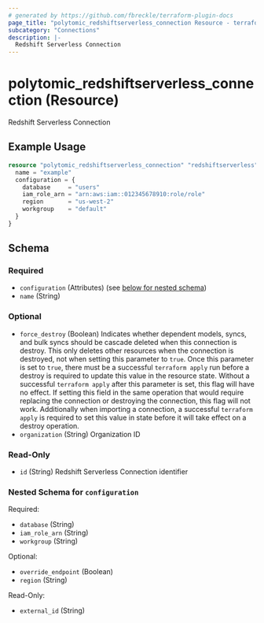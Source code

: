 ```yaml
---
# generated by https://github.com/fbreckle/terraform-plugin-docs
page_title: "polytomic_redshiftserverless_connection Resource - terraform-provider-polytomic"
subcategory: "Connections"
description: |-
  Redshift Serverless Connection
---
```


# polytomic_redshiftserverless_connection (Resource)

Redshift Serverless Connection

## Example Usage

```terraform
resource "polytomic_redshiftserverless_connection" "redshiftserverless" {
  name = "example"
  configuration = {
    database     = "users"
    iam_role_arn = "arn:aws:iam::012345678910:role/role"
    region       = "us-west-2"
    workgroup    = "default"
  }
}
```

<!-- schema generated by tfplugindocs -->
## Schema

### Required

- `configuration` (Attributes) (see [below for nested schema](#nestedatt--configuration))
- `name` (String)

### Optional

- `force_destroy` (Boolean) Indicates whether dependent models, syncs, and bulk syncs should be cascade deleted when this connection is destroy. This only deletes other resources when the connection is destroyed, not when setting this parameter to `true`. Once this parameter is set to `true`, there must be a successful `terraform apply` run before a destroy is required to update this value in the resource state. Without a successful `terraform apply` after this parameter is set, this flag will have no effect. If setting this field in the same operation that would require replacing the connection or destroying the connection, this flag will not work. Additionally when importing a connection, a successful `terraform apply` is required to set this value in state before it will take effect on a destroy operation.
- `organization` (String) Organization ID

### Read-Only

- `id` (String) Redshift Serverless Connection identifier

<a id="nestedatt--configuration"></a>
### Nested Schema for `configuration`

Required:

- `database` (String)
- `iam_role_arn` (String)
- `workgroup` (String)

Optional:

- `override_endpoint` (Boolean)
- `region` (String)

Read-Only:

- `external_id` (String)


